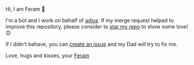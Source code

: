 Hi, I am Feram 🤖

I'm a bot and I work on behalf of [adius][adius].
If my merge request helped to improve this repository,
please consider to [star my repo][repo] to show some love! 😊

If I didn't behave, you can [create an issue][issues]
and my Dad will try to fix me.

Love, hugs and kisses,
your [Feram][feram]


[adius]: https://github.com/adius
[feram]: https://github.com/ferambot
[repo]: https://github.com/adius/feram
[issues]: https://github.com/adius/feram/issues
